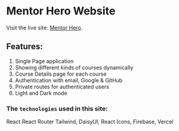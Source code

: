 # Mentor Hero Website

Visit the live site: [Mentor Hero](https://mentor-hero-2a52b.web.app/).

## Features:

1. Single Page application
2. Showing different kinds of courses dynamically
3. Course Details page for each course
4. Authentication with email, Google & GitHub
5. Private routes for authenticated users
6. Light and Dark mode

###  The `technologies` used in this site:

React
React Router
Tailwind, DaisyUI, React Icons, 
Firebase, Vercel

